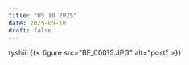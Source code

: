 ```yaml
---
title: "05 10 2025"
date: 2025-05-10
draft: false
---
```


tyshiii
{{< figure src="BF_00015.JPG" alt="post" >}}  
